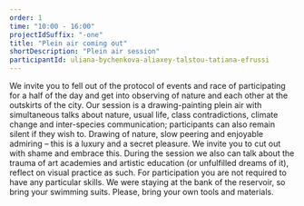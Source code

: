 ```yaml
---
order: 1
time: "10:00 - 16:00"
projectIdSuffix: "-one"
title: "Plein air coming out"
shortDescription: "Plein air session"
participantId: uliana-bychenkova-aliaxey-talstou-tatiana-efrussi
---
```


We invite you to fell out of the protocol of events and race of participating for a half of the day and get into observing of nature and each other at the outskirts of the city.
Our session is a drawing-painting plein air with simultaneous talks about nature, usual life, class contradictions, climate change and inter-species communication; participants can also remain silent if they wish to. Drawing of nature, slow peering and enjoyable admiring – this is a luxury and a secret pleasure. We invite you to cut out with shame and embrace this. During the session we also can talk about the trauma of art academies and artistic education (or unfulfilled dreams of it), reflect on visual practice as such. For participation you are not required to have any particular skills. We were staying at the bank of the reservoir, so bring your swimming suits.
Please, bring your own tools and materials.
